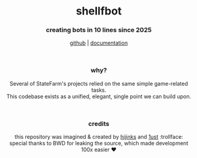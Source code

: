 <!--

<3 bwd
https://raw.githubusercontent.com/enbyte/deobfs-shell-source/refs/heads/main/shellshock.js

-->

<div align='center'>
  <h1>shellfbot</h1>
  <h3>creating bots in 10 lines since 2025</h3>
  <p>
    <a href='https://github.com/enbyte/ShellfBot'>github</a> | 
    <a href='https://github.com/enbyte/ShellfBot/wiki'>documentation</a>
    <!-- | <a href='https://npmjs.com/something'>npm</a> -->
  </p>
</div>

<br>

<h3 align='center'>why?</h3>
<p align='center'>
  Several of StateFarm's projects relied on the same simple game-related tasks.<br>
  This codebase exists as a unified, elegant, single point we can build upon.
</p>

<br>

<h3 align='center'>credits</h3>

<p align='center'>
  this repository was imagined & created by <a href='https://github.com/enbyte'>hijinks</a> and <a href='https://github.com/villainsrule'>1ust</a> :trollface:<br>
  special thanks to BWD for leaking the source, which made development 100x easier ❤️
</p>
